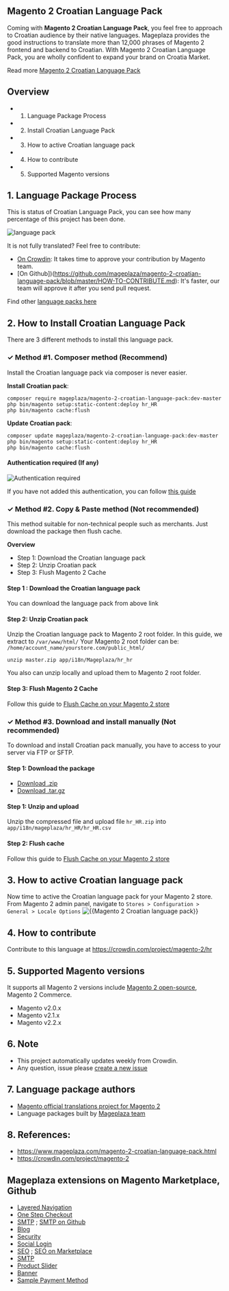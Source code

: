 ## Magento 2 Croatian Language Pack

Coming with **Magento 2 Croatian Language Pack**, you feel free to approach to Croatian audience by their native languages. Mageplaza provides the good instructions to translate more than 12,000 phrases of Magento 2 frontend and backend to Croatian. With Magento 2 Croatian Language Pack, you are wholly confident to expand your brand on Croatia Market.

Read more [Magento 2 Croatian Language Pack](https://www.mageplaza.com/magento-2-croatian-language-pack.html)


## Overview

- 1. Language Package Process
- 2. Install Croatian Language Pack
- 3. How to active Croatian language pack
- 4. How to contribute
- 5. Supported Magento versions

## 1. Language Package Process

This is status of Croatian Language Pack, you can see how many percentage of this project has been done.

![language pack](http://progressed.io/bar/4?title=translated)

It is not fully translated? Feel free to contribute:
- [On Crowdin](https://crowdin.com/project/magento-2): It takes time to approve your contribution by Magento team.
- [On Github])(https://github.com/mageplaza/magento-2-croatian-language-pack/blob/master/HOW-TO-CONTRIBUTE.md): It's faster, our team will approve it after you send pull request.


Find other [language packs here](https://www.mageplaza.com/kb/magento-2-language-pack/)

## 2. How to Install Croatian Language Pack

There are 3 different methods to install this language pack.

### ✓ Method #1. Composer method (Recommend)
Install the Croatian language pack via composer is never easier.

**Install Croatian pack**:

```
composer require mageplaza/magento-2-croatian-language-pack:dev-master
php bin/magento setup:static-content:deploy hr_HR
php bin/magento cache:flush

```


**Update  Croatian pack**:

```
composer update mageplaza/magento-2-croatian-language-pack:dev-master
php bin/magento setup:static-content:deploy hr_HR
php bin/magento cache:flush

```

#### Authentication required (If any)

![Authentication required](https://cdn.mageplaza.com/media/general/dmryiPk.png)

If you have not added this authentication, you can follow [this guide](http://devdocs.magento.com/guides/v2.0/install-gde/prereq/connect-auth.html)


### ✓ Method #2. Copy & Paste method (Not recommended)

This method suitable for non-technical people such as merchants. Just download the package then flush cache.

**Overview**

- Step 1: Download the Croatian language pack
- Step 2: Unzip Croatian pack
- Step 3: Flush Magento 2 Cache

#### Step 1 : Download the Croatian language pack

You can download the language pack from above link

#### Step 2: Unzip Croatian pack

Unzip the Croatian language pack to Magento 2 root folder. In this guide, we extract to `/var/www/html/`
Your Magento 2 root folder can be: `/home/account_name/yourstore.com/public_html/`

```
unzip master.zip app/i18n/Mageplaza/hr_hr
```

You also can unzip locally and upload them to Magento 2 root folder.

#### Step 3: Flush Magento 2 Cache

Follow this guide to [Flush Cache on your Magento 2 store](https://www.mageplaza.com/kb/how-flush-enable-disable-cache.html)


### ✓ Method #3. Download and install manually (Not recommended)

To download and install Croatian pack manually, you have to access to your server via FTP or SFTP.

#### Step 1: Download the package

- [Download .zip](https://github.com/mageplaza/magento-2-croatian-language-pack/archive/master.zip)
- [Download .tar.gz](https://github.com/mageplaza/magento-2-croatian-language-pack/tarball/master)

#### Step 1: Unzip and upload

Unzip the compressed file and upload file `hr_HR.zip` into `app/i18n/mageplaza/hr_HR/hr_HR.csv`

#### Step 2: Flush cache

Follow this guide to [Flush Cache on your Magento 2 store](https://www.mageplaza.com/kb/how-flush-enable-disable-cache.html)


## 3. How to active Croatian language pack

Now time to active the Croatian language pack for your Magento 2 store. From Magento 2 admin panel, navigate to `Stores > Configuration > General > Locale Options`
![{{Magento 2 Croatian language pack}}](https://cdn.mageplaza.com/media/general/aPSUA0l.png)


## 4. How to contribute

Contribute to this language at https://crowdin.com/project/magento-2/hr

## 5. Supported Magento versions

It supports all Magento 2 versions include [Magento 2 open-source](https://www.mageplaza.com/download-magento/), Magento 2 Commerce.


- Magento v2.0.x
- Magento v2.1.x
- Magento v2.2.x



## 6. Note

- This project automatically updates weekly from Crowdin.
- Any question, issue please [create a new issue](https://github.com/mageplaza/magento-2-croatian-language-pack/issues/new)

## 7. Language package authors

- [Magento official translations project for Magento 2](https://crowdin.com/project/magento-2)
- Language packages built by [Mageplaza team](https://www.mageplaza.com/)


## 8. References:

- https://www.mageplaza.com/magento-2-croatian-language-pack.html
- https://crowdin.com/project/magento-2




## Mageplaza extensions on Magento Marketplace, Github


- [Layered Navigation](https://marketplace.magento.com/mageplaza-layered-navigation-m2.html)
- [One Step Checkout](https://marketplace.magento.com/mageplaza-magento-2-one-step-checkout-extension.html)
- [SMTP](https://marketplace.magento.com/mageplaza-module-smtp.html) ; [SMTP on Github](https://github.com/mageplaza/magento-2-smtp)
- [Blog](https://github.com/mageplaza/magento-2-blog)
- [Security](https://marketplace.magento.com/mageplaza-module-security.html)
- [Social Login](https://github.com/mageplaza/magento-2-social-login)
- [SEO](https://github.com/mageplaza/magento-2-seo) ; [SEO on Marketplace](https://marketplace.magento.com/mageplaza-magento-2-seo-extension.html)
- [SMTP](https://github.com/mageplaza/magento-2-smtp)
- [Product Slider](https://github.com/mageplaza/magento-2-product-slider)
- [Banner](https://github.com/mageplaza/magento-2-banner-slider)
- [Sample Payment Method](https://github.com/mageplaza/magento-2-sample-payment-method)



